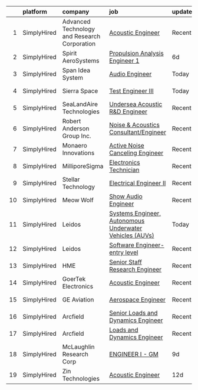 

|    | platform    | company                                      | job                                                                                                                                                                   | update_time   | location                |
|---:|:------------|:---------------------------------------------|:----------------------------------------------------------------------------------------------------------------------------------------------------------------------|:--------------|:------------------------|
|  1 | SimplyHired | Advanced Technology and Research Corporation | [Acoustic Engineer](https://www.simplyhired.com/job/n05BwqrkbOE1BWDk26EsqgG0x1MBj6c9IjNwDy0YutU_rnEC0J3ObQ?q=acoustic+engineer)                                       | Recently      | Bethesda, MD            |
|  2 | SimplyHired | Spirit AeroSystems                           | [Propulsion Analysis Engineer 1](https://www.simplyhired.com/job/LUDV06e6nZoj_yi9Odue-h70jpJAY-VwtOCI4ZNwusZ3jCruaZNplA?q=acoustic+engineer)                          | 6d            | Wichita, KS             |
|  3 | SimplyHired | Span Idea System                             | [Audio Engineer](https://www.simplyhired.com/job/Y0ym1oijhS4g0KWiiRwj6ep8wQVIUsd21F8iUpdtJQIFzU5TBCtomw?q=acoustic+engineer)                                          | Today         | Remote                  |
|  4 | SimplyHired | Sierra Space                                 | [Test Engineer III](https://www.simplyhired.com/job/BQq39_50vAekwZXlnyWgP_-QI7hpTKtUGzoosByTmBeCG8XVYQL8XQ?q=acoustic+engineer)                                       | Today         | Louisville, CO          |
|  5 | SimplyHired | SeaLandAire Technologies                     | [Undersea Acoustic R&D Engineer](https://www.simplyhired.com/job/hZd4MM6ivHSqQ2hKkSFxDcuc5th9uhpbq2X99tdFufOh7nbm-htf8A?q=acoustic+engineer)                          | Recently      | Jackson, MI             |
|  6 | SimplyHired | Robert Anderson Group Inc.                   | [Noise & Acoustics Consultant/Engineer](https://www.simplyhired.com/job/3RQyZ2epzGM_J7msygI1rKSrCCt5vftupBGmy5O7vl85YaWUn7J1Hw?q=acoustic+engineer)                   | Recently      | Dearborn, MI            |
|  7 | SimplyHired | Monaero Innovations                          | [Active Noise Canceling Engineer](https://www.simplyhired.com/job/RWREWqwKgO1bdZpEW18kQGxGX4DG8CWNQl5m5g467fdpdvJl0kjgHQ?q=acoustic+engineer)                         | Recently      | Santa Maria, CA         |
|  8 | SimplyHired | MilliporeSigma                               | [Electronics Technician](https://www.simplyhired.com/job/Np639QDd8CVykpP9xFZSOShKUuMLh6pxD-k4PIkIJzc-JK9sO_5w3w?q=acoustic+engineer)                                  | Recently      | Sheboygan Falls, WI     |
|  9 | SimplyHired | Stellar Technology                           | [Electrical Engineer II](https://www.simplyhired.com/job/llPoCCeFwhRuBpLxkLeEk6WInvgaESX_GWiZv81IOJJumQqvp4xpSA?q=acoustic+engineer)                                  | Recently      | Buffalo, NY             |
| 10 | SimplyHired | Meow Wolf                                    | [Show Audio Engineer](https://www.simplyhired.com/job/R7Tc5bsdsYuO1KU3g8_vBJOutQ1_0Clb2C9qjswccZXSiIhB-f-LCQ?q=acoustic+engineer)                                     | Recently      | Santa Fe, NM            |
| 11 | SimplyHired | Leidos                                       | [Systems Engineer, Autonomous Underwater Vehicles (AUVs)](https://www.simplyhired.com/job/MrmZEpcLhOzZo1KVkh7-r-CfgfDDwm9yzrx8HSWsT1RT4uVFy9_rQQ?q=acoustic+engineer) | Today         | Poulsbo, WA +1 location |
| 12 | SimplyHired | Leidos                                       | [Software Engineer- entry level](https://www.simplyhired.com/job/SdTypwSSfiyHv1qusTjMfEXJzSvN4rLT62nEnIQTbvPQzK73l0FmLQ?q=acoustic+engineer)                          | Recently      | Bethesda, MD            |
| 13 | SimplyHired | HME                                          | [Senior Staff Research Engineer](https://www.simplyhired.com/job/DWSx_PJdZZ5SSUJMR2j5hLp7R-m3-sybyvw76RZYavxh49boLNtuPg?q=acoustic+engineer)                          | Recently      | Carlsbad, CA            |
| 14 | SimplyHired | GoerTek Electronics                          | [Acoustic Engineer](https://www.simplyhired.com/job/6PCRn1TvdVHUtgaBVR0h94emv2uxOzR_4uSK_IuRvsCPjwVVty_QTg?q=acoustic+engineer)                                       | Recently      | Santa Clara, CA         |
| 15 | SimplyHired | GE Aviation                                  | [Aerospace Engineer](https://www.simplyhired.com/job/lOdkq1AB1bLURaB1yhGuzlPqc-Xa-p1trmFSkWb9EflSVkAvuBYEVQ?q=acoustic+engineer)                                      | Recently      | Evendale, OH            |
| 16 | SimplyHired | Arcfield                                     | [Senior Loads and Dynamics Engineer](https://www.simplyhired.com/job/ewmZjjE-VCt0grOFR0kFzm53GYDycXWhuhcTpAoa1ZYuSER0-kXQRg?q=acoustic+engineer)                      | Recently      | Brookpark, OH           |
| 17 | SimplyHired | Arcfield                                     | [Loads and Dynamics Engineer](https://www.simplyhired.com/job/kbnmN_SeQvULGsndlzugAELD5uX81K3p6n3_VSX8aXxAT7sKh0i67A?q=acoustic+engineer)                             | Recently      | Brookpark, OH           |
| 18 | SimplyHired | McLaughlin Research Corp                     | [ENGINEER I - GM](https://www.simplyhired.com/job/kL7rkznMRg5s19WYxwDqFm82-gw8jd4mL5rSROobWQzzTM5nUfXrlg?q=acoustic+engineer)                                         | 9d            | Newport, RI             |
| 19 | SimplyHired | Zin Technologies                             | [Acoustic Engineer](https://www.simplyhired.com/job/wWi7-1RwPW8ErPqRc-PrU4yaEKT7xMbmbGDqLT_Fp_h9X61NsIp9Sg?q=acoustic+engineer)                                       | 12d           | Remote                  |